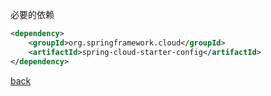 必要的依赖  

```xml
<dependency>
    <groupId>org.springframework.cloud</groupId>
    <artifactId>spring-cloud-starter-config</artifactId>
</dependency>
```

[back](../2.md)  